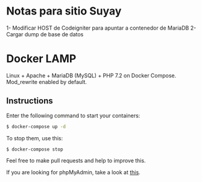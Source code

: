 # Notas para sitio Suyay
1- Modificar HOST de Codeigniter para apuntar a contenedor de MariaDB
2- Cargar dump de base de datos


# Docker LAMP
Linux + Apache + MariaDB (MySQL) + PHP 7.2 on Docker Compose. Mod_rewrite enabled by default.

## Instructions

Enter the following command to start your containers:
```bash
$ docker-compose up -d
```

To stop them, use this:
```bash
$ docker-compose stop
```

Feel free to make pull requests and help to improve this.

If you are looking for phpMyAdmin, take a look at [this](https://github.com/celsocelante/docker-lamp/issues/2).
